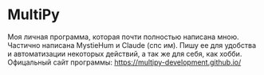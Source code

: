 # MultiPy
Моя личная программа, которая почти полностью написана мною. Частично написана MystieHum и Claude (спс им).
Пишу ее для удобства и автоматизации некоторых действий, а так же для себя, как хобби.
Офицальный сайт программы: https://multipy-development.github.io/
